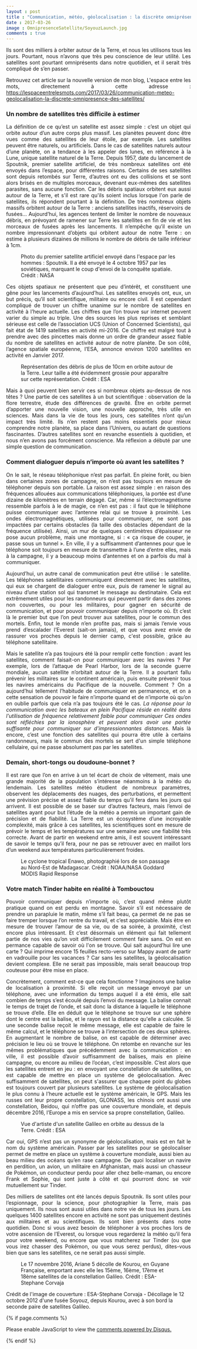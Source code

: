 ```yaml
---
layout : post
title : "Communication, météo, géolocalisation : la discrète omniprésence des satellites"
date : 2017-03-26
image : OmnipresenceSatellite/SoyouzLaunch.jpg
comments : true
---
```


<p class="intro" style="text-align: justify;"><span class="dropcap">I</span>ls sont des milliers à orbiter autour de la Terre, et nous les utilisons tous les jours. Pourtant, nous n’avons que très peu conscience de leur utilité. Les satellites sont pourtant omniprésents dans notre quotidien, et il serait très compliqué de s’en passer.</p>

<p style="text-align: justify;"> Retrouvez cet article sur la nouvelle version de mon blog, L'espace entre les mots, directement à cette adresse : <a href="https://lespaceentrelesmots.com/2017/03/26/communication-meteo-geolocalisation-la-discrete-omnipresence-des-satellites/">https://lespaceentrelesmots.com/2017/03/26/communication-meteo-geolocalisation-la-discrete-omnipresence-des-satellites/</a> </p>


### Un nombre de satellites très difficile à estimer

<p style="text-align: justify;">La définition de ce qu’est un satellite est assez simple : c’est un objet qui orbite autour d’un autre corps plus massif. Les planètes peuvent donc être vues comme des satellites de leur étoile, par exemple. Les satellites peuvent être naturels, ou artificiels. Dans le cas de satellites naturels autour d’une planète, on a tendance à les appeler des lunes, en référence à la Lune, unique satellite naturel de la Terre. Depuis 1957, date du lancement de Spoutnik, premier satellite artificiel, de très nombreux satellites ont été envoyés dans l’espace, pour différentes raisons. Certains de ses satellites sont depuis retombés sur Terre, d’autres ont eu des collisions et se sont alors brisés en de multiples morceaux, devenant eux-mêmes des satellites parasites, sans aucune fonction. Car les débris spatiaux orbitent eux aussi autour de la Terre, et s'il est rare qu'ils soient inclus lorsque l'on parle de satellites, ils répondent pourtant à la définition. De très nombreux objets massifs orbitent autour de la Terre : anciens satellites inactifs, réservoirs de fusées… Aujourd’hui, les agences tentent de limiter le nombre de nouveaux débris, en prévoyant de ramener sur Terre les satellites en fin de vie et les morceaux de fusées après les lancements. Il n’empêche qu’il existe un nombre impressionnant d’objets qui orbitent autour de notre Terre : on estime à plusieurs dizaines de millions le nombre de débris de taille inférieur à 1cm.</p>

<figure>
	<img src="{{ '/assets/img/OmnipresenceSatellite/Sputnik.jpg' | prepend: site.baseurl }}" alt=""> 
	<figcaption>Photo du premier satellite artificiel envoyé dans l'espace par les hommes : Spoutnik. Il a été envoyé le 4 octobre 1957 par les soviétiques, marquant le coup d'envoi de la conquête spatiale. Crédit : NASA</figcaption>
</figure>

<p style="text-align: justify;">Ces objets spatiaux ne présentent que peu d’intérêt, et constituent une gêne pour les lancements d’aujourd’hui. Les satellites envoyés ont, eux, un but précis, qu’il soit scientifique, militaire ou encore civil. Il est cependant compliqué de trouver un chiffre unanime sur le nombre de satellites en activité à l’heure actuelle. Les chiffres que l’on trouve sur internet peuvent varier du simple au triple. Une des sources les plus reprises et semblant sérieuse est celle de l’association UCS (Union of Concerned Scientists), qui fait état de 1419 satellites en activité mi-2016. Ce chiffre est malgré tout à prendre avec des pincettes mais donne un ordre de grandeur assez fiable du nombre de satellites en activité autour de notre planète. De son côté, l’agence spatiale européenne, l’ESA, annonce environ 1200 satellites en activité en Janvier 2017.</p>

<figure>
	<img src="{{ '/assets/img/OmnipresenceSatellite/Debris10cm.jpg' | prepend: site.baseurl }}" alt=""> 
	<figcaption>Représentation des débris de plus de 10cm en orbite autour de la Terre. Leur taille a été évidemment grossie pour apparaître sur cette représentation. Crédit : ESA</figcaption>
</figure>

<p style="text-align: justify;">Mais à quoi peuvent bien servir ces si nombreux objets au-dessus de nos têtes ? Une partie de ces satellites à un but scientifique : observation de la flore terrestre, étude des différences de gravité. Être en orbite permet d’apporter une nouvelle vision, une nouvelle approche, très utile en sciences. Mais dans la vie de tous les jours, ces satellites n’ont qu’un impact très limité. Ils n’en restent pas moins essentiels pour mieux comprendre notre planète, sa place dans l’Univers, ou autant de questions fascinantes. D’autres satellites sont en revanche essentiels à quotidien, et nous n’en avons pas forcément conscience. Ma réflexion a débuté par une simple question de communication.</p>

### Comment dialoguer depuis n’importe où avant les satellites ?

<p style="text-align: justify;">On le sait, le réseau téléphonique n’est pas parfait. En pleine forêt, ou bien dans certaines zones de campagne, on n’est pas toujours en mesure de téléphoner depuis son portable. La raison est assez simple : en raison des fréquences allouées aux communications téléphoniques, la portée est d’une dizaine de kilomètres en terrain dégagé. Car, même si l’électromagnétisme ressemble parfois à le de magie, ce n’en est pas : il faut que le téléphone puisse communiquer avec l’antenne relai qui se trouve à proximité. Les ondes électromagnétiques, utilisées pour communiquer, ne sont pas impactées par certains obstacles (la taille des obstacles dépendant de la fréquence utilisée). Ainsi, un mur de quelques centimètres d’épaisseur ne pose aucun problème, mais une montagne, si : « ça risque de couper, je passe sous un tunnel ». En ville, il y a suffisamment d’antennes pour que le téléphone soit toujours en mesure de transmettre à l’une d’entre elles, mais à la campagne, il y a beaucoup moins d’antennes et on a parfois du mal à communiquer.</p>

<p style="text-align: justify;">Aujourd’hui, un autre canal de communication peut être utilisé : le satellite. Les téléphones satellitaires communiquent directement avec les satellites, qui eux se chargent de dialoguer entre eux, puis de ramener le signal au niveau d’une station sol qui transmet le message au destinataire. Cela est extrêmement utiles pour les randonneurs qui peuvent partir dans des zones non couvertes, ou pour les militaires, pour gagner en sécurité de communication, et pour pouvoir communiquer depuis n’importe où. Et c’est là le premier but que l’on peut trouver aux satellites, pour le commun des mortels. Enfin, tout le monde n’en profite pas, mais si jamais l’envie vous prend d’escalader l’Everest (sait-on jamais), et que vous avez envie de rassurer vos proches depuis le dernier camp, c'est possible, grâce au téléphone satellitaire.</p>

<p style="text-align: justify;">Mais le satellite n’a pas toujours été là pour remplir cette fonction : avant les satellites, comment faisait-on pour communiquer avec les navires ? Par exemple, lors de l’attaque de Pearl Harbor, lors de la seconde guerre mondiale, aucun satellite n’orbitait autour de la Terre. Il a pourtant fallu prévenir les militaires sur le continent américain, puis ensuite prévenir tous les navires américains du Pacifique de la nouvelle. Comment ? On a aujourd’hui tellement l’habitude de communiquer en permanence, et on  a cette sensation de pouvoir le faire n’importe quand et de n’importe où qu’on en oublie parfois que cela n’a pas toujours été le cas. <em>La réponse pour la communication avec les bateaux en plein Pacifique réside en réalité dans l'utilisation de fréquence relativement faible pour communiquer Ces ondes sont réfléchies par la ionosphère et peuvent alors avoir une portée suffisante pour communiquer sur d'impressionnantes distances</em>. Mais là encore, c’est une fonction des satellites qui pourra être utile à certains randonneurs, mais le commun des mortels se sert d'un simple téléphone cellulaire, qui ne passe absolument pas par les satellites.</p>

### Demain, short-tongs ou doudoune-bonnet ?

<p style="text-align: justify;">Il est rare que l’on en arrive à un tel écart de choix de vêtement, mais une grande majorité de la population s’intéresse néanmoins à la météo du lendemain. Les satellites météo étudient de nombreux paramètres, observent les déplacements des nuages, des perturbations, et permettent une prévision précise et assez fiable du temps qu’il fera dans les jours qui arrivent. Il est possible de se baser sur d’autres facteurs, mais l’envoi de satellites ayant pour but l’étude de la météo a permis un important gain de précision et de fiabilité. La Terre est un écosystème d’une incroyable complexité, mais grâce à ces satellites, les scientifiques sont en mesure de prévoir le temps et les températures sur une semaine avec une fiabilité très correcte. Avant de partir en weekend entre amis, il est souvent intéressant de savoir le temps qu’il fera, pour ne pas se retrouver avec en maillot lors d’un weekend aux températures particulièrement froides.</p>

<figure>
	<img src="{{ '/assets/img/OmnipresenceSatellite/Enawo.jpg' | prepend: site.baseurl }}" alt=""> 
	<figcaption>Le cyclone tropical Enawo, photographié lors de son passage au Nord-Est de Madagascar. Crédit : NOAA/NASA Goddard MODIS Rapid Response</figcaption>
</figure>

### Votre match Tinder habite en réalité à Tombouctou

<p style="text-align: justify;">Pouvoir communiquer depuis n’importe où, c’est quand même plutôt pratique quand on est perdu en montagne. Savoir s’il est nécessaire de prendre un parapluie le matin, même s’il fait beau, ça permet de ne pas se faire tremper lorsque l’on rentre du travail, et c’est appréciable. Mais être en mesure de trouver l’amour de sa vie, ou de sa soirée, à proximité, c’est encore plus intéressant. Et c’est désormais un élément qui fait tellement partie de nos vies qu’on voit difficilement comment faire sans. On est en permance capable de savoir où l'on se trouve. Qui sait aujourd’hui lire une carte ? Qui imprime encore 15 feuilles recto-verso sur Mappy avant de partir en vadrouille pour les vacances ? Car sans les satellites, la géolocalisation devient complexe. Elle ne serait pas impossible, mais serait beaucoup trop couteuse pour être mise en place.</p>

<p style="text-align: justify;">Concrètement, comment est-ce que cela fonctionne ? Imaginons une balise de localisation à proximité. Si elle reçoit un message envoyé par un téléphone, avec une information du temps auquel il a été émis, elle sait combien de temps s’est écoulé depuis l’envoi du message. La balise connait le temps de trajet de l’onde, et sait donc la distance à laquelle le téléphone se trouve d’elle. Elle en déduit que le téléphone se trouve sur une sphère dont le centre est la balise, et le rayon est la distance qu'elle a calculée. Si une seconde balise reçoit le même message, elle est capable de faire le même calcul, et le téléphone se trouve à l’intersection de ces deux sphères. En augmentant le nombre de balise, on est capable de déterminer avec précision le lieu où se trouve le téléphone. On retombe en revanche sur les mêmes problématiques que précédemment avec la communication : en ville, il est possible d’avoir suffisamment de balises, mais en pleine campagne, ou encore au milieu de l’océan, c’est impossible. C’est alors que les satellites entrent en jeu : en envoyant une constellation de satellites, on est capable de mettre en place un système de géolocalisation. Avec suffisamment de satellites, on peut s'assurer que chaquee point du globes est toujours couvert par plusieurs satellites. Le système de géolocalisation le plus connu à l’heure actuelle est le système américain, le GPS. Mais les russes ont leur propre constellation, GLONASS, les chinois ont aussi une constellation, Beidou, qui n’offre pas une couverture mondiale, et depuis décembre 2016, l’Europe a mis en service sa propre constellation, Galileo.</p>

<figure>
	<img src="{{ '/assets/img/OmnipresenceSatellite/Galileo.jpg' | prepend: site.baseurl }}" alt=""> 
	<figcaption>Vue d'artiste d'un satellite Galileo en orbite au dessus de la Terre. Crédit : ESA</figcaption>
</figure>

<p style="text-align: justify;">Car oui, GPS n’est pas un synonyme de géolocalisation, mais est en fait le nom du système américain. Passer par les satellites pour se géolocaliser permet de mettre en place un système à couverture mondiale, aussi bien au beau milieu des océans qu’en rase campagne. De quoi localiser un navire en perdition, un avion, un militaire en Afghanistan, mais aussi un chasseur de Pokémon, un conducteur perdu pour aller chez belle-maman, ou encore Frank et Sophie, qui sont juste à côté et qui pourront donc se voir mutuellement sur Tinder.</p>

<p style="text-align: justify;">Des milliers de satellites ont été lancés depuis Spoutnik. Ils sont utiles pour l’espionnage, pour la science, pour photographier la Terre, mais pas uniquement. Ils nous sont aussi utiles dans notre vie de tous les jours. Les quelques 1400 satellites encore en activité ne sont pas uniquement destinés aux militaires et au scientifiques. Ils sont bien présents dans notre quotidien. Donc si vous avez besoin de téléphoner à vos proches lors de votre ascension de l’Everest, ou lorsque vous regarderez la météo qu’il fera pour votre weekend, ou encore que vous matcherez sur Tinder (ou que vous irez chasser des Pokémon, ou que vous serez perdus), dites-vous bien que sans les satellites, ce ne serait pas aussi simple.</p>

<figure>
	<img src="{{ '/assets/img/OmnipresenceSatellite/Ariane5Launch.jpg' | prepend: site.baseurl }}" alt=""> 
	<figcaption>Le 17 novembre 2016, Ariane 5 décolle de Kourou, en Guyane Française, emportant avec elle les 15ème, 16ème, 17ème et 18ème satellites de la constellation Galileo. Crédit : ESA-Stephane Corvaja</figcaption>
</figure>

Crédit de l'image de couverture : ESA-Stephane Corvaja - Décollage le 12 octobre 2012 d'une fusée Soyouz, depuis Kourou, avec à son bord la seconde paire de satellites Galileo.

{% if page.comments %}
<div id="disqus_thread"></div>
<script>

/**
 *  RECOMMENDED CONFIGURATION VARIABLES: EDIT AND UNCOMMENT THE SECTION BELOW TO INSERT DYNAMIC VALUES FROM YOUR PLATFORM OR CMS.
 *  LEARN WHY DEFINING THESE VARIABLES IS IMPORTANT: https://disqus.com/admin/universalcode/#configuration-variables */
/*
var disqus_config = function () {
    this.page.url = http://www.charlesgabouleaud.fr/blog/Communication-meteo-geolocalisation-discrete-omnipresence-satellites/;  // Replace PAGE_URL with your page's canonical URL variable
    this.page.identifier = PAGE_IDENTIFIER; // Replace PAGE_IDENTIFIER with your page's unique identifier variable
};
*/
(function() { // DON'T EDIT BELOW THIS LINE
    var d = document, s = d.createElement('script');
    s.src = '//charlesgabouleaud-fr.disqus.com/embed.js';
    s.setAttribute('data-timestamp', +new Date());
    (d.head || d.body).appendChild(s);
})();
</script>
<noscript>Please enable JavaScript to view the <a href="https://disqus.com/?ref_noscript">comments powered by Disqus.</a></noscript>
                                    
{% endif %}

